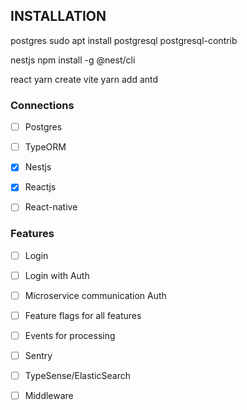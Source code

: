 ## INSTALLATION
postgres
sudo apt install postgresql postgresql-contrib

nestjs 
npm install -g @nest/cli

react 
yarn create vite
yarn add antd

### Connections
- [ ] Postgres
- [ ] TypeORM
- [x] Nestjs
- [x] Reactjs
- [ ] React-native


### Features
- [ ] Login
- [ ] Login with Auth
- [ ] Microservice communication Auth
- [ ] Feature flags for all features
- [ ] Events for processing
- [ ] Sentry
- [ ] TypeSense/ElasticSearch
- [ ] Middleware
  
